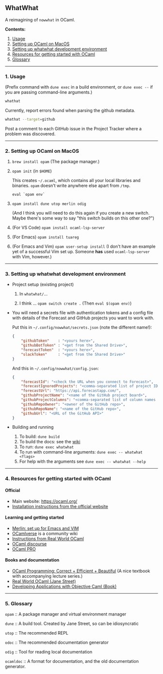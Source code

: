 ## WhatWhat

A reimagining of `nowwhat` in OCaml.

**Contents:**

1. [Usage](#1-usage)
2. [Setting up OCaml on MacOS](#2-setting-up-ocaml-on-macos)
3. [Setting up whatwhat development environment](#3-setting-up-whatwhat-development-environment)
4. [Resources for getting started with OCaml](#4-resources-for-getting-started-with-ocaml)
5. [Glossary](#5-glossary)

----

### 1. Usage

(Prefix command with `dune exec` in a build environment, or `dune exec --` if you are passing
command-line arguments.)

```sh
whathat
```
Currently, report errors found when parsing the github metadata.

```sh
whathat --target=github
```
Post a comment to each GitHub issue in the Project Tracker where a problem was discovered.

---

### 2. Setting up OCaml on MacOS

1. `brew install opam` (The package manager.)

2. `opam init` (in `$HOME`)

    This creates `~/.ocaml`, which contains all your local libraries and
    binaries. `opam` doesn't write anywhere else apart from `/tmp`.

   ```eval `opam env` ```

3. `opam install dune utop merlin odig` 

    (And I think you will need to do this again if you create a new
    switch. Maybe there's some way to say "this switch builds on this other
    one?")

4. (For VS Code) `opam install ocaml-lsp-server`

5. (For Emacs) `opam install tuareg`

6. (For Emacs and Vim) `opam user-setup install` (I don't have an example yet of a successful Vim set
   up. Someone **has** used `ocaml-lsp-server` with Vim, however.)

---

### 3. Setting up whatwhat development environment

- Project setup (existing project)

    1. In `whatwhat/`...

    2. I think ... `opam switch create .` (Then `eval $(opam env)`)

- You will need a secrets file with authentication tokens and a config file with details of the Forecast and GitHub projects you want to work with.

    Put this in `~/.config/nowwhat/secrets.json` (note the different name!): 
    ```json
    {
        "githubToken"    : "<yours here>",
        "githubBotToken" : "<get from the Shared Drive>",
        "forecastToken"  : "<yours here>",
        "slackToken"     : "<get from the Shared Drive>"
    }
    ```

    And this in `~/.config/nowwhat/config.json`: 
    ```json
    {
        "forecastId": "<check the URL when you connect to Forecast>",
        "forecastIgnoredProjects": "<comma-separated list of project IDs to ignore>",
        "forecastUrl": "https://api.forecastapp.com/",
        "githubProjectName": "<name of the GitHub project board>",
        "githubProjectColumns": "<comma-separated list of column names to include>",
        "githubRepoOwner": "<owner of the GitHub repo>",
        "githubRepoName": "<name of the GitHub repo>",
        "githubUrl": "<URL of the GitHub API>"
    }
    ```

- Building and running

    1. To build: `dune build`
    2. To build the docs: see the [wiki](https://github.com/alan-turing-institute/whatwhat/wiki/Documentation)
    3. To run: `dune exec whatwhat`
    4. To run with command-line arguments: `dune exec -- whatwhat <flags>`
    5. For help with the arguments see `dune exec -- whatwhat --help`

---

### 4. Resources for getting started with OCaml

#### Official

- Main website: https://ocaml.org/
- [Installation instructions from the official website](https://ocaml.org/docs/up-and-running)

#### Learning and getting started

- [Merlin: set up for Emacs and VIM](https://ocaml.github.io/merlin/)
- [OCamlverse](https://ocamlverse.github.io/) is a community wiki
- [Instructions from Real World OCaml](https://dev.realworldocaml.org/install.html)
- [OCaml discourse](https://discuss.ocaml.org/)
- [OCaml PRO](https://ocamlpro.com/)

#### Books and documentation

- [OCaml Programming: Correct + Efficient + Beautiful](https://cs3110.github.io/textbook/cover.html) (A nice textbook with accompanying lecture series.)
- [Real World OCaml (Jane Street)](https://dev.realworldocaml.org/index.html)
- [Developing Applications with Objective Caml (Book)](https://caml.inria.fr/pub/docs/oreilly-book/html/index.html)

---

### 5. Glossary 

`opam` :: A package manager and virtual environment manager

`dune` :: A build tool. Created by Jane Street, so can be idiosyncratic

`utop` :: The recommended REPL

`odoc` :: The recommended documentation generator

`odig` :: Tool for reading local documentation

`ocamldoc` :: A format for documentation, and the old documentation generator.



